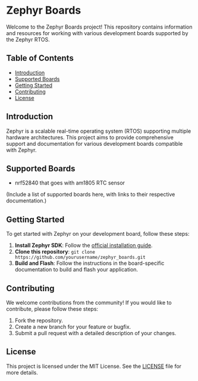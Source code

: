 # Zephyr Boards

Welcome to the Zephyr Boards project! This repository contains information and resources for working with various development boards supported by the Zephyr RTOS.

## Table of Contents
- [Introduction](#introduction)
- [Supported Boards](#supported-boards)
- [Getting Started](#getting-started)
- [Contributing](#contributing)
- [License](#license)

## Introduction

Zephyr is a scalable real-time operating system (RTOS) supporting multiple hardware architectures. This project aims to provide comprehensive support and documentation for various development boards compatible with Zephyr.

## Supported Boards

- nrf52840 that goes with am1805 RTC sensor

(Include a list of supported boards here, with links to their respective documentation.)

## Getting Started

To get started with Zephyr on your development board, follow these steps:

1. **Install Zephyr SDK**: Follow the [official installation guide](https://docs.zephyrproject.org/latest/getting_started/index.html).
2. **Clone this repository**: `git clone https://github.com/yourusername/zephyr_boards.git`
3. **Build and Flash**: Follow the instructions in the board-specific documentation to build and flash your application.

## Contributing

We welcome contributions from the community! If you would like to contribute, please follow these steps:

1. Fork the repository.
2. Create a new branch for your feature or bugfix.
3. Submit a pull request with a detailed description of your changes.

## License

This project is licensed under the MIT License. See the [LICENSE](LICENSE) file for more details.
